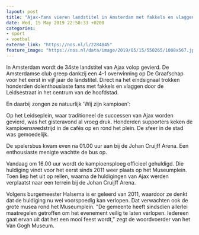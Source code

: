 ```yaml
---
layout: post
title: "Ajax-fans vieren landstitel in Amsterdam met fakkels en vlaggen"
date: Wed, 15 May 2019 22:50:33 +0200
categories: 
- sport 
- voetbal 
externe_link: "https://nos.nl/l/2284845"
feature_image: "https://nos.nl/data/image/2019/05/15/550265/1008x567.jpg"
---
```


<p>In Amsterdam wordt de 34ste landstitel van Ajax volop gevierd. De Amsterdamse club greep dankzij een 4-1 overwinning op De Graafschap voor het eerst in vijf jaar de landstitel. Direct na het eindsignaal trokken honderden dolenthousiaste fans met fakkels en vlaggen door de Leidsestraat in het centrum van de hoofdstad.</p>
<p>En daarbij zongen ze natuurlijk 'Wij zijn kampioen': </p>
<p>Op het Leidseplein, waar traditioneel de successen van Ajax worden gevierd, was het gisteravond al vroeg druk. Honderden supporters keken de kampioenswedstrijd in de cafés op en rond het plein. De sfeer in de stad was gemoedelijk.</p>
<p>De spelersbus kwam even na 01.00 uur aan bij de Johan Cruijff Arena. Een enthousiaste menigte wachtte de bus op.</p>
<p>Vandaag om 16.00 uur wordt de kampioensploeg officieel gehuldigd. Die huldiging vindt voor het eerst sinds 2011 weer plaats op het Museumplein. Toen liep het uit op rellen, waarna de huldigingen van Ajax werden verplaatst naar een terrein bij de Johan Cruijff Arena.</p>
<p>Volgens burgemeester Halsema is er geleerd van 2011, waardoor ze denkt dat de huldiging nu wel voorspoedig kan verlopen. Dat verwachten ook de grote musea rond het Museumplein. "De gemeente heeft sindsdien allerlei maatregelen getroffen om het evenement veilig te laten verlopen. Iedereen gaat ervan uit dat het een mooi feest wordt," zegt de woordvoerder van het Van Gogh Museum.</p>
